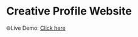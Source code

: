 
# Creative Profile Website

🌐Live Demo: [Click here](https://yourusername.github.io/creative-profile/)
